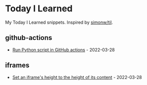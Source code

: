 # Today I Learned

My Today I Learned snippets. Inspired by [simonw/til](https://github.com/simonw/til).

<!-- entries: start -->

## github-actions

- [Run Python script in GitHub actions](github-actions/run-python-script.md) - 2022-03-28

## iframes

- [Set an iframe's height to the height of its content](iframes/set-iframe-height-to-the-height-of-its-content.md) - 2022-03-28

